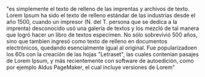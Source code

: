  "es simplemente el texto de relleno de las imprentas y archivos
 de texto. Lorem Ipsum ha sido el texto de relleno estándar de
 las industrias desde el año 1500, cuando un impresor (N. del
 T. persona que se dedica a la imprenta) desconocido usó una galería
  de textos y los mezcló de tal manera que logró hacer un libro
  de textos especimen. No sólo sobrevivió 500 años, sino que
  tambien ingresó como texto de relleno en documentos
  electrónicos, quedando esencialmente igual al original.
  Fue popularizadoen
  los 60s con la creación de las hojas "Letraset", las cuales
  contenian pasajes de Lorem Ipsum, y más recientemente con
  software de autoedición, como por ejemplo Aldus PageMaker, el cual incluye versiones de Lorem"            